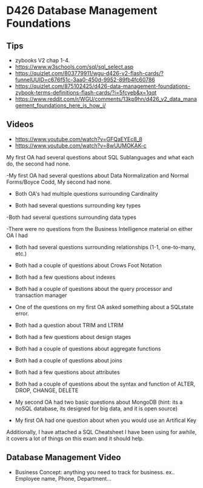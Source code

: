 # D426 Database Management Foundations

## Tips

- zybooks V2 chap 1-4.
- <https://www.w3schools.com/sql/sql_select.asp>
- <https://quizlet.com/803779911/wgu-d426-v2-flash-cards/?funnelUUID=c676f51c-3aa0-450d-9952-89fb4fc60786>
- <https://quizlet.com/875102425/d426-data-management-foundations-zybook-terms-definitions-flash-cards/?i=5fcyeb&x=1qqt>
- <https://www.reddit.com/r/WGU/comments/13kp9hn/d426_v2_data_management_foundations_here_is_how_i/>

## Videos

- <https://www.youtube.com/watch?v=GFQaEYEc8_8>
- <https://www.youtube.com/watch?v=8wUUMOKAK-c>

My first OA had several questions about SQL Sublanguages and what each do, the second had none.

-My first OA had several questions about Data Normalization and Normal Forms/Boyce Codd, My second had none.

- Both OA's had multiple questions surrounding Cardinality

- Both had several questions surrounding key types

-Both had several questions surrounding data types

-There were no questions from the Business Intelligence material on either OA I had

- Both had several questions surrounding relationships (1-1, one-to-many, etc.)

- Both had a couple of questions about Crows Foot Notation

- Both had a few questions about indexes

- Both had a couple of questions about the query processor and transaction manager

- One of the questions on my first OA asked something about a SQLstate error.

- Both had a question about TRIM and LTRIM

- Both had a few questions about design stages

- Both had a couple of questions about aggregate functions

- Both had a couple of questions about joins

- Both had a few questions about attributes

- Both had a couple of questions about the syntax and function of ALTER, DROP, CHANGE, DELETE

- My second OA had two basic questions about MongoDB (hint: its a noSQL database, its designed for big data, and it is open source)

- My first OA had one question about when you would use an Artifical Key

Additionally, I have attached a SQL Cheatsheet I have been using for awhile, it covers a lot of things on this exam and it should help.

## Database Management Video

- Business Concept: anything you need to track for business. ex.. Employee name, Phone, Department...
